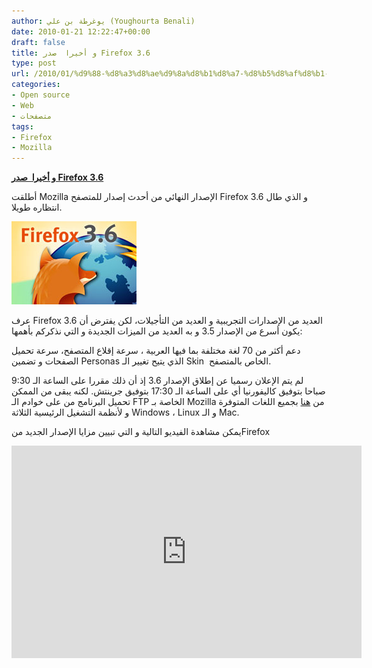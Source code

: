 ```yaml
---
author: يوغرطة بن علي (Youghourta Benali)
date: 2010-01-21 12:22:47+00:00
draft: false
title: و أخيرا  صدر Firefox 3.6
type: post
url: /2010/01/%d9%88-%d8%a3%d8%ae%d9%8a%d8%b1%d8%a7-%d8%b5%d8%af%d8%b1-firefox-3-6/
categories:
- Open source
- Web
- متصفحات
tags:
- Firefox
- Mozilla
---
```


[**و أخيرا  صدر Firefox 3.6**](https://www.it-scoop.com/2010/01/%d9%88-%d8%a3%d8%ae%d9%8a%d8%b1%d8%a7-%d8%b5%d8%af%d8%b1-firefox-3-6/)


أطلقت Mozilla الإصدار النهائي من أحدث إصدار للمتصفح Firefox 3.6 و الذي طال انتظاره طويلا.

[![](Firefox.jpg)
](https://www.it-scoop.com/2010/01/%d9%88-%d8%a3%d8%ae%d9%8a%d8%b1%d8%a7-%d8%b5%d8%af%d8%b1-firefox-3-6/)

عرف Firefox 3.6 العديد من الإصدارات التجريبية و العديد من التأجيلات، لكن يفترض أن يكون أسرع من الإصدار 3.5 و به العديد من الميزات الجديدة و التي نذكركم بأهمها:

دعم أكثر من 70 لغة مختلفة بما فيها العربية ، سرعة إقلاع المتصفح، سرعة تحميل الصفحات و تضمين Personas الذي يتيح تغيير الـ Skin  الخاص بالمتصفح.

لم يتم الإعلان رسميا عن إطلاق الإصدار 3.6 إذ أن ذلك مقررا على الساعة الـ 9:30 صباحا بتوفيق كاليفورنيا أي على الساعة الـ 17:30 بتوفيق جرينتش. لكنه يبقى من الممكن تحميل البرنامج من على خوادم الـ FTP الخاصة بـ Mozilla من [هنا](ftp://ftp.mozilla.org/pub/firefox/releases/3.6/) بجميع اللغات المتوفرة و لأنظمة التشغيل الرئيسية الثلاثة Windows ، Linux و الـ Mac.

يمكن مشاهدة الفيديو التالية و التي تبيين مزايا الإصدار الجديد منFirefox

<!-- more -->

<object classid="clsid:d27cdb6e-ae6d-11cf-96b8-444553540000" width="560" codebase="http://download.macromedia.com/pub/shockwave/cabs/flash/swflash.cab#version=6,0,40,0" height="340"><embed src="http://www.youtube.com/v/04Q9tuSaCYA&hl=fr_FR&fs=1&" allowscriptaccess="always" height="340" width="560" allowfullscreen="true" type="application/x-shockwave-flash"></embed></object>
